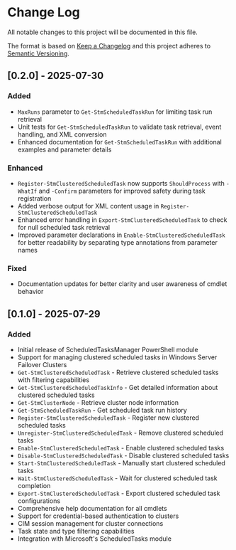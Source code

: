 # Change Log

<!-- Disable markdownlint's no-duplicate-header rule -->
<!-- markdownlint-disable MD024 -->

All notable changes to this project will be documented in this file.

The format is based on [Keep a Changelog](http://keepachangelog.com/)
and this project adheres to [Semantic Versioning](http://semver.org/).

## [0.2.0] - 2025-07-30

### Added

- `MaxRuns` parameter to `Get-StmScheduledTaskRun` for limiting task run
  retrieval
- Unit tests for `Get-StmScheduledTaskRun` to validate task retrieval, event
  handling, and XML conversion
- Enhanced documentation for `Get-StmScheduledTaskRun` with additional
  examples and parameter details

### Enhanced

- `Register-StmClusteredScheduledTask` now supports `ShouldProcess` with
  `-WhatIf` and `-Confirm` parameters for improved safety during task
  registration
- Added verbose output for XML content usage in
  `Register-StmClusteredScheduledTask`
- Enhanced error handling in `Export-StmClusteredScheduledTask` to check for
  null scheduled task retrieval
- Improved parameter declarations in `Enable-StmClusteredScheduledTask` for
  better readability by separating type annotations from parameter names

### Fixed

- Documentation updates for better clarity and user awareness of cmdlet
  behavior

## [0.1.0] - 2025-07-29

### Added

- Initial release of ScheduledTasksManager PowerShell module
- Support for managing clustered scheduled tasks in Windows Server Failover
  Clusters
- `Get-StmClusteredScheduledTask` - Retrieve clustered scheduled tasks with
  filtering capabilities
- `Get-StmClusteredScheduledTaskInfo` - Get detailed information about
  clustered scheduled tasks
- `Get-StmClusterNode` - Retrieve cluster node information
- `Get-StmScheduledTaskRun` - Get scheduled task run history
- `Register-StmClusteredScheduledTask` - Register new clustered scheduled
  tasks
- `Unregister-StmClusteredScheduledTask` - Remove clustered scheduled tasks
- `Enable-StmClusteredScheduledTask` - Enable clustered scheduled tasks
- `Disable-StmClusteredScheduledTask` - Disable clustered scheduled tasks
- `Start-StmClusteredScheduledTask` - Manually start clustered scheduled
  tasks
- `Wait-StmClusteredScheduledTask` - Wait for clustered scheduled task
  completion
- `Export-StmClusteredScheduledTask` - Export clustered scheduled task
  configurations
- Comprehensive help documentation for all cmdlets
- Support for credential-based authentication to clusters
- CIM session management for cluster connections
- Task state and type filtering capabilities
- Integration with Microsoft's ScheduledTasks module
